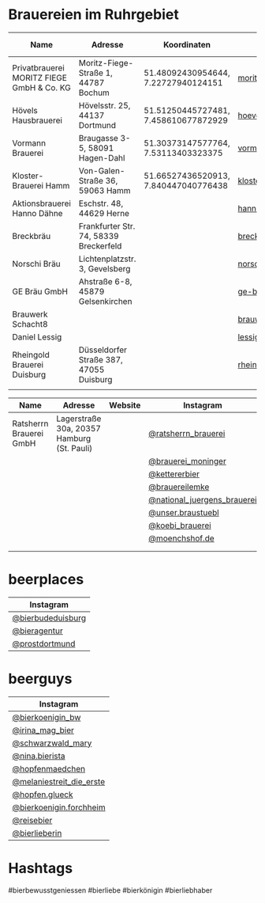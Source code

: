 # Brauereien im Ruhrgebiet

| Name                                       | Adresse                                     | Koordinaten                          | Website                        | Instagram                                                       | Google Maps                                                                 |
|--------------------------------------------|---------------------------------------------|--------------------------------------|--------------------------------|-----------------------------------------------------------------|-----------------------------------------------------------------------------|
| Privatbrauerei MORITZ FIEGE GmbH & Co. KG  | Moritz-Fiege-Straße 1, 44787 Bochum         | 51.48092430954644, 7.22727940124151  | [moritz-fiege.de](https://moritz-fiege.de)  | [@moritzfiegebrauerei](https://instagram.com/moritzfiegebrauerei)      | [Google Maps](https://maps.app.goo.gl/me5mVNVSvmL7P3hm8) |
| Hövels Hausbrauerei                        | Hövelsstr. 25, 44137 Dortmund               | 51.51250445727481, 7.458610677872929 | [hoevels-hausbrauerei.de](https://www.hoevels-hausbrauerei.de/)  | [@hoevels](https://instagram.com/hoevels) [@hoevels.hausbrauerei](https://instagram.com/hoevels.hausbrauerei) | [Google Maps](https://maps.app.goo.gl/icXd6ib6EXkig1rq6) |
| Vormann Brauerei                           | Braugasse 3-5, 58091 Hagen-Dahl             | 51.30373147577764, 7.53113403323375  | [vormann-brauerei.de](https://www.vormann-brauerei.de/) | [@vormann_brauerei](https://instagram.com/vormann_brauerei) | [Google Maps](https://maps.app.goo.gl/ZF8sc4uJX4ZxKSBL8) |
| Kloster-Brauerei Hamm                      | Von-Galen-Straße 36, 59063 Hamm             | 51.66527436520913, 7.840447040776438 | [klosterbrauerei-hamm.de](https://www.klosterbrauerei-hamm.de/) | [@kloster_brauerei_hamm](https://instagram.com/kloster_brauerei_hamm) | [Google Maps](https://maps.app.goo.gl/PLX1m733DTdpuGYY8) |
| Aktionsbrauerei Hanno Dähne | Eschstr. 48, 44629 Herne | | [hannosgegenmassenbierhaltung.de](https://www.hannosgegenmassenbierhaltung.de/) | [@hannosbier](https://www.instagram.com/hannosbier/) | |
| Breckbräu | Frankfurter Str. 74, 58339 Breckerfeld | | [breckbraeu.de/](http://www.breckbraeu.de/) | [@breckbraeu2018](https://instagram.com/breckbraeu2018) | |
| Norschi Bräu | Lichtenplatzstr. 3, Gevelsberg | | [norschibrau.de](https://www.norschibrau.de/) | [@norschibrau](https://instagram.com/norschibrau) | |
| GE Bräu GmbH | Ahstraße 6-8, 45879 Gelsenkirchen || [ge-braeu.de](https://ge-braeu.de/) | [@ge.braeu](https://instagram.com/ge.braeu) ||
| Brauwerk Schacht8 ||| [brauwerk-schacht8.de](https://brauwerk-schacht8.de/) | [@brauwerk_schacht8](https://instagram.com/brauwerk_schacht8) ||
| Daniel Lessig ||| [lessigs.com](https://lessigs.com/) | [@lessigs_brauwerkstatt](https://instagram.com/lessigs_brauwerkstatt) ||
| Rheingold Brauerei Duisburg | Düsseldorfer Straße 387, 47055 Duisburg || [rheingold-brauerei.de](http://rheingold-brauerei.de/) | [@rheingoldbrauerei](https://instagram.com/rheingoldbrauerei) ||
|||||||


| Name      | Adresse    | Website    | Instagram   |
|-----------|------------|------------|-------------|
| Ratsherrn Brauerei GmbH | Lagerstraße 30a, 20357 Hamburg (St. Pauli) || [@ratsherrn_brauerei](https://instagram.com/ratsherrn_brauerei) |
| | | | [@brauerei_moninger](https://instagram.com/brauerei_moninger) |
| | | | [@kettererbier](https://instagram.com/kettererbier) |
| | | | [@brauereilemke](https://instagram.com/brauereilemke) |
| | | | [@national_juergens_brauerei](https://instagram.com/national_juergens_brauerei) |
| | | | [@unser.braustuebl](https://instagram.com/unser.braustuebl) |
| | | | [@koebi_brauerei](https://instagram.com/koebi_brauerei) |
| | | | [@moenchshof.de](https://instagram.com/moenchshof.de) |
| | | | |
| | | | |

# beerplaces
|  Instagram                                                                       |
|----------------------------------------------------------------------------------|
| [@bierbudeduisburg](https://instagram.com/bierbudeduisburg)                      |
| [@bieragentur](https://instagram.com/bieragentur)                                |
| [@prostdortmund](https://instagram.com/prostdortmund)                            |

# beerguys
|  Instagram                                                                       |
|----------------------------------------------------------------------------------|
| [@bierkoenigin_bw](https://instagram.com/bierkoenigin_bw)                        |
| [@irina_mag_bier](https://instagram.com/irina_mag_bier)                          |
| [@schwarzwald_mary](https://instagram.com/schwarzwald_mary)                      |
| [@nina.bierista](https://instagram.com/nina.bierista)                            |
| [@hopfenmaedchen](https://instagram.com/hopfenmaedchen)                          |
| [@melaniestreit_die_erste](https://instagram.com/melaniestreit_die_erste)        |
| [@hopfen.glueck](https://instagram.com/hopfen.glueck)                            |
| [@bierkoenigin.forchheim](https://instagram.com/bierkoenigin.forchheim)          |
| [@reisebier](https://instagram.com/reisebier)                                    |
| [@bierlieberin](https://instagram.com/bierlieberin)                                    |


# Hashtags

#bierbewusstgeniessen
#bierliebe
#bierkönigin
#bierliebhaber
